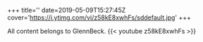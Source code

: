 +++
title=''
date=2019-05-09T15:27:45Z
cover='https://i.ytimg.com/vi/z58kE8xwhFs/sddefault.jpg'
+++

All content belongs to GlennBeck.
{{< youtube z58kE8xwhFs >}}
